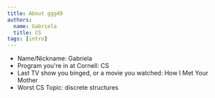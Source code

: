 ```yaml
---
title: About ggg49
authors:
  name: Gabriela
  title: CS
tags: [intro]
---
```


- Name/Nickname: Gabriela
- Program you're in at Cornell: CS
- Last TV show you binged, or a movie you watched: How I Met Your Mother
- Worst CS Topic: discrete structures
